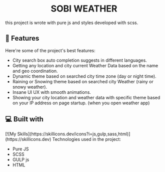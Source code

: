 <h1 align="center" id="title">SOBI WEATHER</h1>

<p id="description">this project is wrote with pure js and styles developed with scss.</p>

<h2>🧐 Features</h2>

Here're some of the project's best features:

-   City search box auto completion suggests in different languages.
-   Getting any location and city current Weather Data based on the name and geo coordination.
-   Dynamic theme based on searched city time zone (day or night time).
-   Raining or Snowing theme based on searched city Weather (rainy or snowy weather).
-   Insane UI UX with smooth animations.
-   Showing your city location and weather data with specific theme based on your IP address on page startup. (when you open weather app)

<h2>💻 Built with</h2>
[![My Skills](https://skillicons.dev/icons?i=js,gulp,sass,html)](https://skillicons.dev)
Technologies used in the project:

-   Pure JS
-   SCSS
-   GULP js
-   HTML
